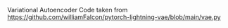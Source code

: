 Variational Autoencoder Code taken from https://github.com/williamFalcon/pytorch-lightning-vae/blob/main/vae.py